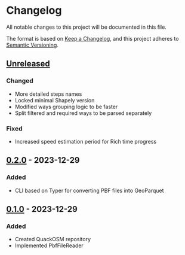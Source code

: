 # Changelog

All notable changes to this project will be documented in this file.

The format is based on [Keep a Changelog](https://keepachangelog.com/en/1.0.0/),
and this project adheres to [Semantic Versioning](https://semver.org/spec/v2.0.0.html).

## [Unreleased]

### Changed

- More detailed steps names
- Locked minimal Shapely version
- Modified ways grouping logic to be faster
- Split filtered and required ways to be parsed separately

### Fixed

- Increased speed estimation period for Rich time progress

## [0.2.0] - 2023-12-29

### Added

- CLI based on Typer for converting PBF files into GeoParquet

## [0.1.0] - 2023-12-29

### Added

- Created QuackOSM repository
- Implemented PbfFileReader

[Unreleased]: https://github.com/kraina-ai/quackosm/compare/0.2.0...HEAD

[0.2.0]: https://github.com/kraina-ai/quackosm/compare/0.1.0...0.2.0

[0.1.0]: https://github.com/kraina-ai/quackosm/releases/tag/0.1.0

